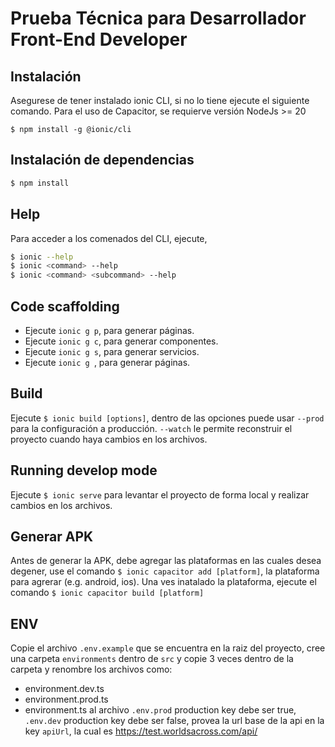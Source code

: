 # Prueba Técnica para Desarrollador Front-End Developer


## Instalación
Asegurese de tener instalado ionic CLI, si no lo tiene ejecute el siguiente comando. Para el uso de Capacitor, se requierve versión NodeJs >= 20

```
$ npm install -g @ionic/cli
```

## Instalación de dependencias
```bash
$ npm install
```

## Help
Para acceder a los comenados del CLI, ejecute,
```bash
$ ionic --help
$ ionic <command> --help
$ ionic <command> <subcommand> --help
```

## Code scaffolding

- Ejecute `ionic g p`, para generar páginas. 
- Ejecute `ionic g c`, para generar componentes. 
- Ejecute `ionic g s`, para generar servicios. 
- Ejecute `ionic g `, para generar páginas. 

## Build
Ejecute `$ ionic build [options]`, dentro de las opciones puede usar `--prod` para la configuración a producción. `--watch` le permite reconstruir el proyecto cuando haya cambios en los archivos.

## Running develop mode
Ejecute `$ ionic serve` para levantar el proyecto de forma local y realizar cambios en los archivos.

## Generar APK
Antes de generar la APK, debe agregar las plataformas en las cuales desea degener, use el comando `$ ionic capacitor add [platform]`, la plataforma para agrerar (e.g. android, ios). Una ves inatalado la plataforma, ejecute el comando `$ ionic capacitor build [platform]`

## ENV
Copie el archivo `.env.example` que se encuentra en la raiz del proyecto, cree una carpeta `environments` dentro de `src` y copie 3 veces dentro de la carpeta y renombre los archivos como:
- environment.dev.ts
- environment.prod.ts
- environment.ts
al archivo `.env.prod` production key debe ser true, `.env.dev` production key debe ser false,  provea la url base de la api en la key `apiUrl`, la cual es https://test.worldsacross.com/api/
